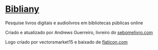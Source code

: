 # [Bibliany](https://bibliany.github.io)

Pesquise livros digitais e audiolivros em bibliotecas públicas online

Criado e atualizado por Andrews Guerreiro, livreiro do [sebomelivro.com](https://sebomelivro.com)

Logo criado por vectorsmarket15 e baixado de [flaticon.com](https://flaticon.com)
